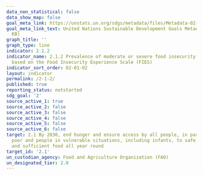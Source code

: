 ```yaml
---
data_non_statistical: false
data_show_map: false
goal_meta_link: https://unstats.un.org/sdgs/metadata/files/Metadata-02-01-02.pdf
goal_meta_link_text: United Nations Sustainable Development Goals Metadata (PDF 426
  KB)
graph_title: ''
graph_type: line
indicator: 2.1.2
indicator_name: 2.1.2 Prevalence of moderate or severe food insecurity in the population,
  based on the Food Insecurity Experience Scale (FIES)
indicator_sort_order: 02-01-02
layout: indicator
permalink: /2-1-2/
published: true
reporting_status: notstarted
sdg_goal: '2'
source_active_1: true
source_active_2: false
source_active_3: false
source_active_4: false
source_active_5: false
source_active_6: false
target: 2.1 By 2030, end hunger and ensure access by all people, in particular the
  poor and people in vulnerable situations, including infants, to safe, nutritious
  and sufficient food all year round
target_id: '2.1'
un_custodian_agency: Food and Agriculture Organization (FAO)
un_designated_tier: 2.0
---
```

